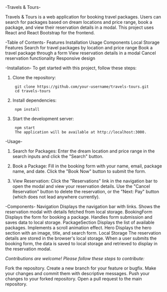 -Travels & Tours-

Travels & Tours is a web application for booking travel packages. Users can search for packages based on dream locations and price range, book a package, and view their reservation details in a modal. This project uses React and React Bootstrap for the frontend.


-Table of Contents-
Features
Installation
Usage
Components
Local Storage
Features
Search for travel packages by location and price range
Book a travel package through a form
View reservation details in a modal
Cancel reservation functionality
Responsive design


-Installation-
To get started with this project, follow these steps:

1) Clone the repository:

        git clone https://github.com/your-username/travels-tours.git
        cd travels-tours

2) Install dependencies:

        npm install

3) Start the development server:

        npm start
        The application will be available at http://localhost:3000.


-Usage-
1) Search for Packages:
Enter the dream location and price range in the search inputs and click the "Search" button.

2) Book a Package:
Fill in the booking form with your name, email, package name, and date.
Click the "Book Now" button to submit the form.

3) View Reservation:
Click the "Reservations" link in the navigation bar to open the modal and view your reservation details.
Use the "Cancel Reservation" button to delete the reservation, or the "Next: Pay" button (which does not lead anywhere currently).


-Components-
Navigation
Displays the navigation bar with links.
Shows the reservation modal with details fetched from local storage.
BookingForm
Displays the form for booking a package.
Handles form submission and saves data to local storage.
PackageSection
Displays the list of available packages.
Implements a scroll animation effect.
Hero
Displays the hero section with an image, title, and search form.
Local Storage
The reservation details are stored in the browser's local storage. When a user submits the booking form, the data is saved to local storage and retrieved to display in the reservation modal.


*Contributions are welcome! Please follow these steps to contribute:*

Fork the repository.
Create a new branch for your feature or bugfix.
Make your changes and commit them with descriptive messages.
Push your changes to your forked repository.
Open a pull request to the main repository.
